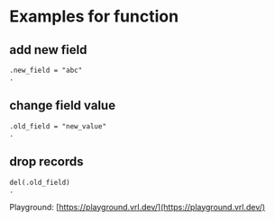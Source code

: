 # Examples for function

## add new field

```
.new_field = "abc"
.
```

## change field value

```
.old_field = "new_value"
.
```

## drop records

```
del(.old_field)
.
```

Playground: [https://playground.vrl.dev/](https://playground.vrl.dev/)
